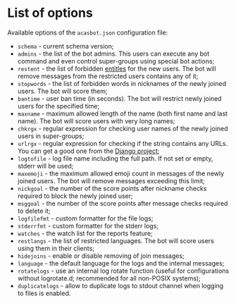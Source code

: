 # List of options

Available options of the `acasbot.json` configuration file:

 * `schema` - current schema version;
 * `admins` - the list of the bot admins. This users can execute any bot command and even control super-groups using special bot actions;
 * `restent` - the list of forbidden [entitles](https://core.telegram.org/bots/api#messageentity) for the new users. The bot will remove messages from the restricted users contains any of it;
 * `stopwords` - the list of forbidden words in nicknames of the newly joined users. The bot will score them;
 * `bantime` - user ban time (in seconds). The bot will restrict newly joined users for the specified time;
 * `maxname` - maximum allowed length of the name (both first name and last name). The bot will score users with very long names;
 * `chkrgx` - regular expression for checking user names of the newly joined users in super-groups;
 * `urlrgx` - regular expression for checking if the string contains any URLs. You can get a good one from the [Django project](https://github.com/django/django/blob/stable/1.3.x/django/core/validators.py#L45);
 * `logtofile` - log file name including the full path. If not set or empty, stderr will be used;
 * `maxemoji` - the maximum allowed emoji count in messages of the newly joined users. The bot will remove messages exceeding this limit;
 * `nickgoal` - the number of the score points after nickname checks required to block the newly joined user;
 * `msggoal` - the number of the score points after message checks required to delete it;
 * `logfilefmt` - custom formatter for the file logs;
 * `stderrfmt` - custom formatter for the stderr logs;
 * `watches` - the watch list for the reports feature;
 * `restlangs` - the list of restricted languages. The bot will score users using them in their clients;
 * `hidejoins` - enable or disable removing of join messages;
 * `language` - the default language for the logs and the internal messages;
 * `rotatelogs` - use an internal log rotate function (useful for configurations without logrotate.d; recommended for all non-POSIX systems);
 * `duplicatelogs` - allow to duplicate logs to stdout channel when logging to files is enabled.
